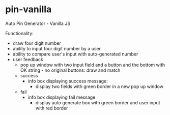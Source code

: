 # pin-vanilla
Auto Pin Generator - Vanilla JS

Functionality:
- draw four digit number
- ability to input four digit number by a user
- ability to compare user's input with auto-generated number
- user feedback
	- pop up window with two input field and a button and the bottom with OK string - no original buttons: draw and match
	- success
		- info box displaying success message:
			- display two fields with green border in a new pop up window
	- fail
		- info box displaying fail message
			- display auto generate box with green border and user input with red border
